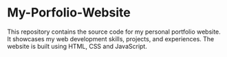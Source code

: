 # My-Porfolio-Website
This repository contains the source code for my personal portfolio website. It showcases my web development skills, projects, and experiences. The website is built using  HTML, CSS and JavaScript.

